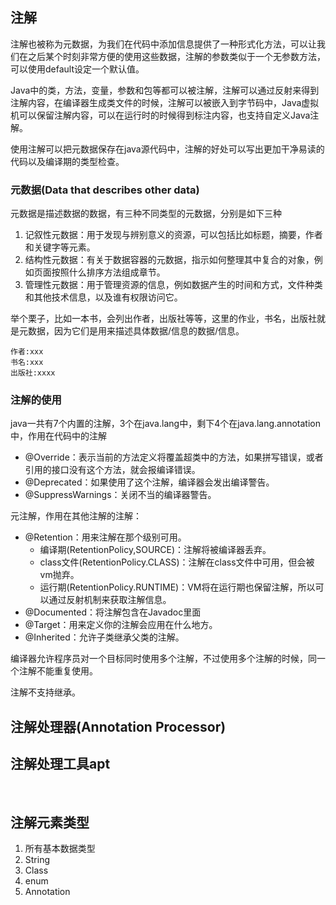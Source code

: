 ## 注解

注解也被称为元数据，为我们在代码中添加信息提供了一种形式化方法，可以让我们在之后某个时刻非常方便的使用这些数据，注解的参数类似于一个无参数方法，可以使用default设定一个默认值。

Java中的类，方法，变量，参数和包等都可以被注解，注解可以通过反射来得到注解内容，在编译器生成类文件的时候，注解可以被嵌入到字节码中，Java虚拟机可以保留注解内容，可以在运行时的时候得到标注内容，也支持自定义Java注解。

使用注解可以把元数据保存在java源代码中，注解的好处可以写出更加干净易读的代码以及编译期的类型检查。

### 元数据(Data that describes other data)

元数据是描述数据的数据，有三种不同类型的元数据，分别是如下三种

1. 记叙性元数据：用于发现与辨别意义的资源，可以包括比如标题，摘要，作者和关键字等元素。
2. 结构性元数据：有关于数据容器的元数据，指示如何整理其中复合的对象，例如页面按照什么排序方法组成章节。
3. 管理性元数据：用于管理资源的信息，例如数据产生的时间和方式，文件种类和其他技术信息，以及谁有权限访问它。

举个栗子，比如一本书，会列出作者，出版社等等，这里的作业，书名，出版社就是元数据，因为它们是用来描述具体数据/信息的数据/信息。

```
作者:xxx
书名:xxx
出版社:xxxx
```



### 注解的使用

java一共有7个内置的注解，3个在java.lang中，剩下4个在java.lang.annotation中，作用在代码中的注解

- @Override：表示当前的方法定义将覆盖超类中的方法，如果拼写错误，或者引用的接口没有这个方法，就会报编译错误。
- @Deprecated：如果使用了这个注解，编译器会发出编译警告。
- @SuppressWarnings：关闭不当的编译器警告。

元注解，作用在其他注解的注解：

- @Retention：用来注解在那个级别可用。
  - 编译期(RetentionPolicy,SOURCE)：注解将被编译器丢弃。
  - class文件(RetentionPolicy.CLASS)：注解在class文件中可用，但会被vm抛弃。
  - 运行期(RetentionPolicy.RUNTIME)：VM将在运行期也保留注解，所以可以通过反射机制来获取注解信息。
- @Documented：将注解包含在Javadoc里面
- @Target：用来定义你的注解会应用在什么地方。
- @Inherited：允许子类继承父类的注解。

编译器允许程序员对一个目标同时使用多个注解，不过使用多个注解的时候，同一个注解不能重复使用。

注解不支持继承。

## 注解处理器(Annotation Processor)



## 注解处理工具apt

​         

## 注解元素类型

1. 所有基本数据类型
2. String
3. Class
4. enum
5. Annotation

